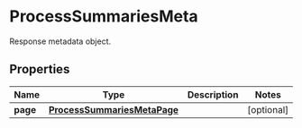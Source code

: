 # ProcessSummariesMeta

Response metadata object.

## Properties

| Name     | Type                                                        | Description | Notes      |
| -------- | ----------------------------------------------------------- | ----------- | ---------- |
| **page** | [**ProcessSummariesMetaPage**](ProcessSummariesMetaPage.md) |             | [optional] |
